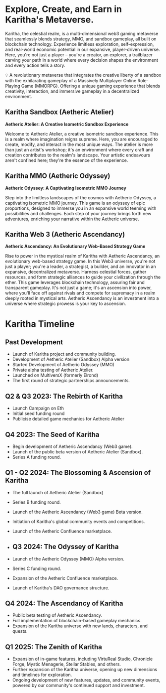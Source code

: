 # Explore, Create, and Earn in Karitha's Metaverse.

Karitha, the celestial realm, is a multi-dimensional web3 gaming metaverse that seamlessly blends strategy, MMO, and sandbox gameplay, all built on blockchain technology. Experience limitless exploration, self-expression, and real-world economic potential in our expansive, player-driven universe. Here, you're not just a player – you're a creator, an explorer, a trailblazer carving your path in a world where every decision shapes the environment and every action tells a story. 

<aside>
💡 A revolutionary metaverse that integrates the creative liberty of a sandbox with the exhilarating gameplay of a Massively Multiplayer Online Role-Playing Game (MMORPG). Offering a unique gaming experience that blends creativity, interaction, and immersive gameplay in a decentralized environment.

</aside>

## ****Karitha Sandbox (Aetheric Atelier)****

**Aetheric Atelier: A Creative Isometric Sandbox Experience**

Welcome to Aetheric Atelier, a creative isometric sandbox experience. This is a realm where imagination reigns supreme. Here, you are encouraged to create, modify, and interact in the most unique ways. The atelier is more than just an artist's workshop; it's an environment where every craft and creation contributes to the realm's landscape. Your artistic endeavours aren't confined here; they're the essence of the experience.
## Karitha MMO (Aetheric Odyssey)

**Aetheric Odyssey: A Captivating Isometric MMO Journey**

Step into the limitless landscapes of the cosmos with Aetheric Odyssey, a captivating isometric MMO journey. This game is an odyssey of epic proportions, designed to immerse you in an expansive world teeming with possibilities and challenges. Each step of your journey brings forth new adventures, enriching your narrative within the Aetheric universe.
## Karitha Web 3 (**Aetheric Ascendancy)**

**Aetheric Ascendancy: An Evolutionary Web-Based Strategy Game**

Rise to power in the mystical realm of Karitha with Aetheric Ascendancy, an evolutionary web-based strategy game. In this Web3 universe, you're not just a player; you're a leader, a strategist, a builder, and an innovator in an expansive, decentralized metaverse. Harness celestial forces, gather resources, and form strategic alliances to guide your civilization through the ether. This game leverages blockchain technology, assuring fair and transparent gameplay. It's not just a game; it's an ascension into power, where you'll face off against rivals and compete for supremacy in a realm deeply rooted in mystical arts. Aetheric Ascendancy is an investment into a universe where strategic prowess is your key to ascension.


# Karitha Timeline

## Past Development

- Launch of Karitha project and community building.
- Development of Aetheric Atelier (Sandbox) Alpha version
- Started Development of Aetheric Odyssey (MMO)
- Private alpha testing of Aetheric Atelier.
- Launched on MultiversX (formerly Elrond)
- The first round of strategic partnerships announcements.

## **Q2 & Q3  2023: The Rebirth of Karitha**

- Launch Campaign on Eth
- Initial seed funding round
- Publicise detailed game mechanics for Aetheric Atelier

## **Q4 2023: The Seed of Karitha**

- Begin development of Aetheric Ascendancy (Web3 game).
- Launch of the public beta version of Aetheric Atelier (Sandbox).
- Series A funding round.

## **Q1 - Q2 2024: The Blossoming & Ascension of Karitha**

- The full launch of Aetheric Atelier (Sandbox)
- Series B funding round.
- Launch of the Aetheric Ascendancy (Web3 game) Beta version.
- Initiation of Karitha's global community events and competitions.
- Launch of the Aetheric Confluence marketplace.
- ## **Q3 2024: The Odyssey of Karitha**

- Launch of the Aetheric Odyssey (MMO) Alpha version.
- Series C funding round.
- Expansion of the Aetheric Confluence marketplace.
- Launch of Karitha's DAO governance structure.

## **Q4 2024: The Ascendancy of Karitha**

- Public beta testing of Aetheric Ascendancy.
- Full implementation of blockchain-based gameplay mechanics.
- Expansion of the Karitha universe with new lands, characters, and quests.

## **Q1 2025: The Zenith of Karitha**

- Expansion of in-game features, including VirtuReal Studio, Chronicle Forge, Mystic Menagerie, Stellar Stables, and others.
- Further expansion of the Karitha universe, opening up new dimensions and timelines for exploration.
- Ongoing development of new features, updates, and community events, powered by our community's continued support and investment.

